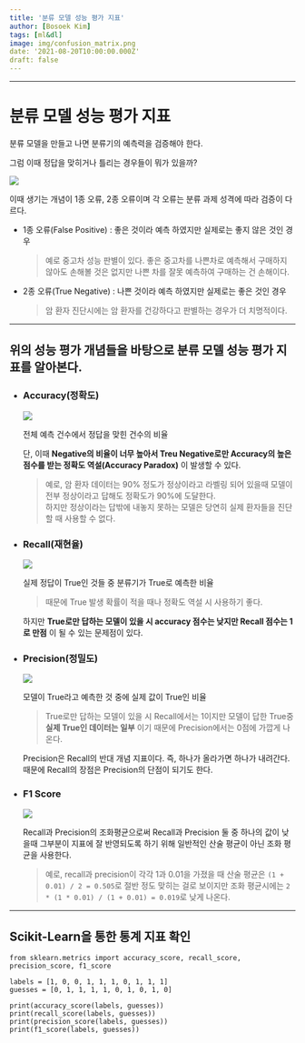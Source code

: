 ```yaml
---
title: '분류 모델 성능 평가 지표'
author: [Bosoek Kim]
tags: [ml&dl]
image: img/confusion_matrix.png
date: '2021-08-20T10:00:00.000Z'
draft: false
---
```


---

# 분류 모델 성능 평가 지표
분류 모델을 만들고 나면 분류기의 예측력을 검증해야 한다.

그럼 이때 정답을 맞히거나 틀리는 경우들이 뭐가 있을까?

<img src='https://user-images.githubusercontent.com/68007145/137417559-88a972d3-e7cb-4c59-ab36-88bcaf2e19c8.png'>

이때 생기는 개념이 1종 오류, 2종 오류이며 각 오류는 분류 과제 성격에 따라 검증이 다르다.

* 1종 오류(False Positive) : 좋은 것이라 예측 하였지만 실제로는 좋지 않은 것인 경우
    > 예로 중고차 성능 판별이 있다. 좋은 중고차를 나쁜차로 예측해서 구매하지 않아도 손해볼 것은 없지만 나쁜 차를 잘못 예측하여 구매하는 건 손해이다.
* 2종 오류(True Negative) : 나쁜 것이라 예측 하였지만 실제로는 좋은 것인 경우
    > 암 환자 진단시에는 암 환자를 건강하다고 판별하는 경우가 더 치명적이다.

***

## 위의 성능 평가 개념들을 바탕으로 분류 모델 성능 평가 지표를 알아본다.
* ### Accuracy(정확도)
    <img src='https://user-images.githubusercontent.com/68007145/137418639-c8e45022-8001-4d7d-9545-4e031f5c1707.png'>

    전체 예측 건수에서 정답을 맞힌 건수의 비율

    단, 이때 __Negative의 비율이 너무 높아서 Treu Negative로만 Accuracy의 높은 점수를 받는 정확도 역설(Accuracy Paradox)__ 이 발생할 수 있다.

    > 예로, 암 환자 데이터는 90% 정도가 정상이라고 라벨링 되어 있을때 모델이 전부 정상이라고 답해도 정확도가 90%에 도달한다.   
    > 하지만 정상이라는 답밖에 내놓지 못하는 모델은 당연히 실제 환자들을 진단할 때 사용할 수 없다.

* ### Recall(재현율)
    <img src='https://user-images.githubusercontent.com/68007145/137418945-0cf57f47-b04b-4838-bef9-82ebd3e05e5a.png'>

    실제 정답이 True인 것들 중 분류기가 True로 예측한 비율   

    > 때문에 True 발생 확률이 적을 때나 정확도 역설 시 사용하기 좋다.

    하지만 __True로만 답하는 모델이 있을 시 accuracy 점수는 낮지만 Recall 점수는 1로 만점__ 이 될 수 있는 문제점이 있다.

* ### Precision(정밀도)
    <img src='https://user-images.githubusercontent.com/68007145/137419012-61135a87-7127-4398-ab5f-16c290912d08.png'>

    모델이 True라고 예측한 것 중에 실제 값이 True인 비율   
    
    > True로만 답하는 모델이 있을 시 Recall에서는 1이지만 모델이 답한 True중 __실제 True인 데이터는 일부__ 이기 때문에 Precision에서는 0점에 가깝게 나온다.

    Precision은 Recall의 반대 개념 지표이다. 즉, 하나가 올라가면 하나가 내려간다. 때문에 Recall의 장점은 Precision의 단점이 되기도 한다.


* ### F1 Score
    <img src='https://user-images.githubusercontent.com/68007145/137419035-d8c184f3-8988-4d99-89ad-840d37cd62fa.png'>

    Recall과 Precision의 조화평균으로써 Recall과 Precision 둘 중 하나의 값이 낮을때 그부분이 지표에 잘 반영되도록 하기 위해 일반적인 산술 평균이 아닌 조화 평균을 사용한다.

    > 예로, recall과 precision이 각각 1과 0.01을 가졌을 때 산술 평균은 ```(1 + 0.01) / 2 = 0.505```로 절반 정도 맞히는 걸로 보이지만 조화 평균시에는 ```2 * (1 * 0.01) / (1 + 0.01) = 0.019```로 낮게 나온다.

***
## Scikit-Learn을 통한 통계 지표 확인
```
from sklearn.metrics import accuracy_score, recall_score, precision_score, f1_score

labels = [1, 0, 0, 1, 1, 1, 0, 1, 1, 1]
guesses = [0, 1, 1, 1, 1, 0, 1, 0, 1, 0]

print(accuracy_score(labels, guesses))
print(recall_score(labels, guesses))
print(precision_score(labels, guesses))
print(f1_score(labels, guesses))
```
